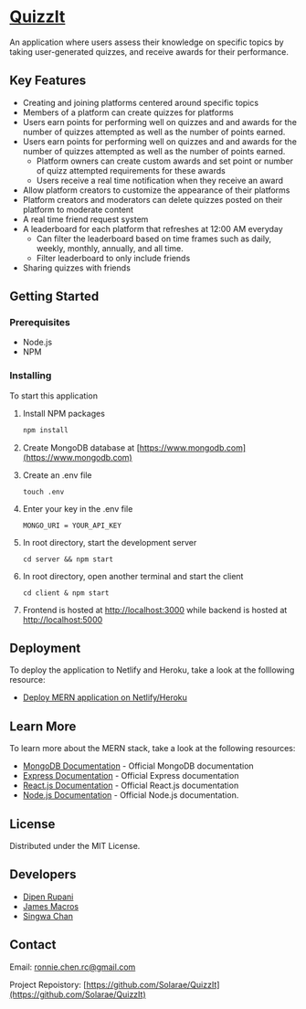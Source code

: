 # [QuizzIt](https://quizz-it.netlify.app)

An application where users assess their knowledge on specific topics by taking user-generated quizzes, and receive awards for their performance.

## Key Features

- Creating and joining platforms centered around specific topics
- Members of a platform can create quizzes for platforms
- Users earn points for performing well on quizzes and and awards for the number of quizzes attempted as well as the number of points earned.
- Users earn points for performing well on quizzes and and awards for the number of quizzes attempted as well as the number of points earned.
  - Platform owners can create custom awards and set point or number of quizz attempted requirements for these awards
  - Users receive a real time notification when they receive an award
- Allow platform creators to customize the appearance of their platforms
- Platform creators and moderators can delete quizzes posted on their platform to moderate content
- A real time friend request system
- A leaderboard for each platform that refreshes at 12:00 AM everyday
  - Can filter the leaderboard based on time frames such as daily, weekly, monthly, annually, and all time.
  - Filter leaderboard to only include friends
- Sharing quizzes with friends

## Getting Started

### Prerequisites

- Node.js
- NPM

### Installing

To start this application

1. Install NPM packages
   ```sh
   npm install
   ```
2. Create MongoDB database at [https://www.mongodb.com](https://www.mongodb.com)

3. Create an .env file
   ```
   touch .env
   ```
4. Enter your key in the .env file
   ```
   MONGO_URI = YOUR_API_KEY
   ```
5. In root directory, start the development server
   ```
   cd server && npm start
   ```
6. In root directory, open another terminal and start the client
   ```
   cd client & npm start
   ```
7. Frontend is hosted at [http://localhost:3000](http://localhost:3000) while backend is hosted at [http://localhost:5000](http://localhost:5000)

## Deployment

To deploy the application to Netlify and Heroku, take a look at the folllowing resource:

- [Deploy MERN application on Netlify/Heroku](https://dev.to/stlnick/how-to-deploy-a-full-stack-mern-app-with-heroku-netlify-ncb)

## Learn More

To learn more about the MERN stack, take a look at the following resources:

- [MongoDB Documentation](https://docs.mongodb.com) - Official MongoDB documentation
- [Express Documentation](https://expressjs.com/en/5x/api.html) - Official Express documentation
- [React.js Documentation](https://reactjs.org/docs/getting-started.html) - Official React.js documentation
- [Node.js Documentation](https://nodejs.org/en/docs/) - Official Node.js documentation.

## License

Distributed under the MIT License.

## Developers

- [Dipen Rupani](https://github.com/dipenR)
- [James Macros](https://github.com/jmarcos135)
- [Singwa Chan](https://github.com/SWChan01)

## Contact

Email: [ronnie.chen.rc@gmail.com](ronnie.chen.rc@gmail.com)

Project Repoistory: [https://github.com/Solarae/QuizzIt](https://github.com/Solarae/QuizzIt)
